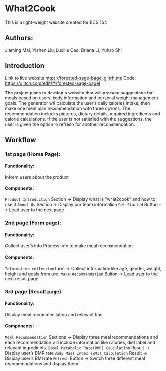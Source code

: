 # What2Cook
This is a light-weight website created for ECS 164


## Authors: 
Jiaming Mai, Yizhen Liu, Lucille Cao, Briana Li, Yuhao Shi


## Introduction

Link to live website https://forested-sage-bagel.glitch.me 
Code: https://glitch.com/edit/#!/forested-sage-bagel

The project plans to develop a website that will produce suggestions for meals based on users’ body information and personal weight management goals. The generator will calculate the user’s daily calories intake, then make one meal plan recommendation with three options. The recommendation includes pictures, dietary details, required ingredients and calorie calculations. If the user is not satisfied with the suggestions, the user is given the option to refresh for another recommendation. 


## Workflow

### 1st page (Home Page):

#### Functionality: 

Inform users about the product 

#### Components: 

`Product Introduction` Section -> Display what is “what2cook” and how to use it
`About Us` Section -> Display our team information
`Get Started` Button  -> Lead user to the next page

### 2nd page (Form page):

#### Functionality: 

Collect user’s info 
Process info to make meal recommendation 

#### Components: 

`Information collection` form  -> Collect information like age, gender, weight, height and goals from use.
`Make Recommendation` Button  -> Lead user to the next result page

### 3rd page (Result page):

#### Functionality: 

Display meal recommendation and relevant tips

#### Components: 

`Meal Recommendation` Sections  ->  Display three meal recommendations and each recommendation will include information like calories, diet label and relevant ingredients.
`Basal Metabolic Rate(BMR) Calculation` Result  ->  Display user’s BMR rate
`Body Mass Index (BMI) Calculation` Result ->  Display user’s BMI rate
`Refresh` Button  ->  Switch three different meal recommendations and display them
